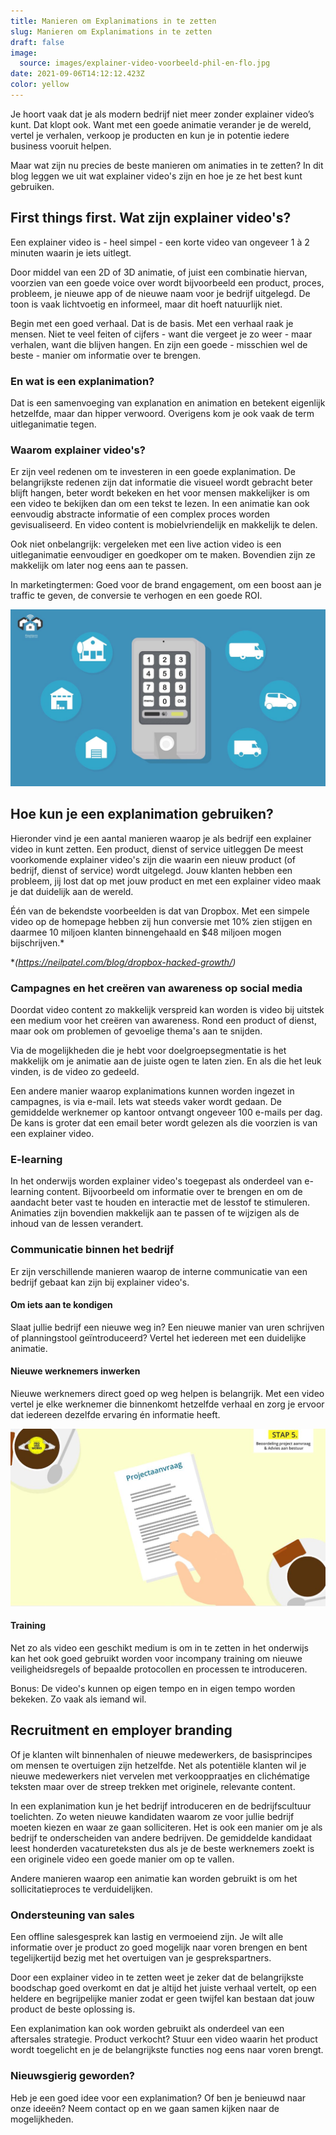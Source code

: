 ```yaml
---
title: Manieren om Explanimations in te zetten
slug: Manieren om Explanimations in te zetten
draft: false
image:
  source: images/explainer-video-voorbeeld-phil-en-flo.jpg
date: 2021-09-06T14:12:12.423Z
color: yellow
---
```

Je hoort vaak dat je als modern bedrijf niet meer zonder explainer video’s kunt. Dat klopt ook. Want met een goede animatie verander je de wereld, vertel je verhalen, verkoop je producten en kun je in potentie iedere business vooruit helpen.

Maar wat zijn nu precies de beste manieren om animaties in te zetten? In dit blog leggen we uit wat explainer video's zijn en hoe je ze het best kunt gebruiken.

## First things first. Wat zijn explainer video's?

Een explainer video is - heel simpel - een korte video van ongeveer 1 à 2 minuten waarin je iets uitlegt.

Door middel van een 2D of 3D animatie, of juist een combinatie hiervan, voorzien van een goede voice over wordt bijvoorbeeld een product, proces, probleem, je nieuwe app of de nieuwe naam voor je bedrijf uitgelegd. De toon is vaak lichtvoetig en informeel, maar dit hoeft natuurlijk niet. 

Begin met een goed verhaal. Dat is de basis. Met een verhaal raak je mensen. Niet te veel feiten of cijfers - want die vergeet je zo weer - maar verhalen, want die blijven hangen. En zijn een goede - misschien wel de beste - manier om informatie over te brengen.

### En wat is een explanimation?

Dat is een samenvoeging van explanation en animation en betekent eigenlijk hetzelfde, maar dan hipper verwoord. Overigens kom je ook vaak de term uitleganimatie tegen.

### Waarom explainer video's?

Er zijn veel redenen om te investeren in een goede explanimation. De belangrijkste redenen zijn dat informatie die visueel wordt gebracht beter blijft hangen, beter wordt bekeken en het voor mensen makkelijker is om een video te bekijken dan om een tekst te lezen. In een animatie kan ook eenvoudig abstracte informatie of een complex proces worden gevisualiseerd. En video content is mobielvriendelijk en makkelijk te delen. 

Ook niet onbelangrijk: vergeleken met een live action video is een uitleganimatie eenvoudiger en goedkoper om te maken. Bovendien zijn ze makkelijk om later nog eens aan te passen.

In marketingtermen: Goed voor de brand engagement, om een boost aan je traffic te geven, de conversie te verhogen en een goede ROI.

![waarom een explainer video](images/uitleg-video-voorbeeld-phil-en-flo.jpg)

## Hoe kun je een explanimation gebruiken?

Hieronder vind je een aantal manieren waarop je als bedrijf een explainer video in kunt zetten.
Een product, dienst of service uitleggen
De meest voorkomende explainer video's zijn die waarin een nieuw product (of bedrijf, dienst of service) wordt uitgelegd. Jouw klanten hebben een probleem, jij lost dat op met jouw product en met een explainer video maak je dat duidelijk aan de wereld. 

Één van de bekendste voorbeelden is dat van Dropbox. Met een simpele video op de homepage hebben zij hun conversie met 10% zien stijgen en daarmee 10 miljoen klanten binnengehaald en $48 miljoen mogen bijschrijven.*

\**(https://neilpatel.com/blog/dropbox-hacked-growth/)*

### Campagnes en het creëren van awareness op social media

Doordat video content zo makkelijk verspreid kan worden is video bij uitstek een medium voor het creëren van awareness. Rond een product of dienst, maar ook om problemen of gevoelige thema's aan te snijden.

Via de mogelijkheden die je hebt voor doelgroepsegmentatie is het makkelijk om je animatie aan de juiste ogen te laten zien. En als die het leuk vinden, is de video zo gedeeld.

Een andere manier waarop explanimations kunnen worden ingezet in campagnes, is via e-mail. Iets wat steeds vaker wordt gedaan. De gemiddelde werknemer op kantoor ontvangt ongeveer 100 e-mails per dag. De kans is groter dat een email beter wordt gelezen als die voorzien is van een explainer video.

### E-learning

In het onderwijs worden explainer video's toegepast als onderdeel van e-learning content. Bijvoorbeeld om informatie over te brengen en om de aandacht beter vast te houden en interactie met de lesstof te stimuleren. Animaties zijn bovendien makkelijk aan te passen of te wijzigen als de inhoud van de lessen verandert.

### Communicatie binnen het bedrijf

Er zijn verschillende manieren waarop de interne communicatie van een bedrijf gebaat kan zijn bij explainer video's.

#### Om iets aan te kondigen

Slaat jullie bedrijf een nieuwe weg in? Een nieuwe manier van uren schrijven of planningstool geïntroduceerd? Vertel het iedereen met een duidelijke animatie.

#### Nieuwe werknemers inwerken

Nieuwe werknemers direct goed op weg helpen is belangrijk. Met een video vertel je elke werknemer die binnenkomt hetzelfde verhaal en zorg je ervoor dat iedereen dezelfde ervaring én informatie heeft.

![Explainimation werknemer inwerken](images/explainimation-voorbeeld-phil-en-flo.jpg)

#### Training

Net zo als video een geschikt medium is om in te zetten in het onderwijs kan het ook goed gebruikt worden voor incompany training om nieuwe veiligheidsregels of bepaalde protocollen en processen te introduceren.

Bonus: De video's kunnen op eigen tempo en in eigen tempo worden bekeken. Zo vaak als iemand wil.

## Recruitment en employer branding

Of je klanten wilt binnenhalen of nieuwe medewerkers, de basisprincipes om mensen te overtuigen zijn hetzelfde. Net als potentiële klanten wil je nieuwe medewerkers niet vervelen met verkooppraatjes en clichématige teksten maar over de streep trekken met originele, relevante content.

In een explanimation kun je het bedrijf introduceren en de bedrijfscultuur toelichten. Zo weten nieuwe kandidaten waarom ze voor jullie bedrijf moeten kiezen en waar ze gaan solliciteren. Het is ook een manier om je als bedrijf te onderscheiden van andere bedrijven. De gemiddelde kandidaat leest honderden vacatureteksten dus als je de beste werknemers zoekt is een originele video een goede manier om op te vallen.

Andere manieren waarop een animatie kan worden gebruikt is om het sollicitatieproces te verduidelijken. 

### Ondersteuning van sales

Een offline salesgesprek kan lastig en vermoeiend zijn. Je wilt alle informatie over je product zo goed mogelijk naar voren brengen en bent tegelijkertijd bezig met het overtuigen van je gesprekspartners.

Door een explainer video in te zetten weet je zeker dat de belangrijkste boodschap goed overkomt en dat je altijd het juiste verhaal vertelt, op een heldere en begrijpelijke manier zodat er geen twijfel kan bestaan dat jouw product de beste oplossing is.

Een explanimation kan ook worden gebruikt als onderdeel van een aftersales strategie. Product verkocht? Stuur een video waarin het product wordt toegelicht en je de belangrijkste functies nog eens naar voren brengt.

### Nieuwsgierig geworden?

Heb je een goed idee voor een explanimation? Of ben je benieuwd naar onze ideeën? Neem contact op en we gaan samen kijken naar de mogelijkheden.